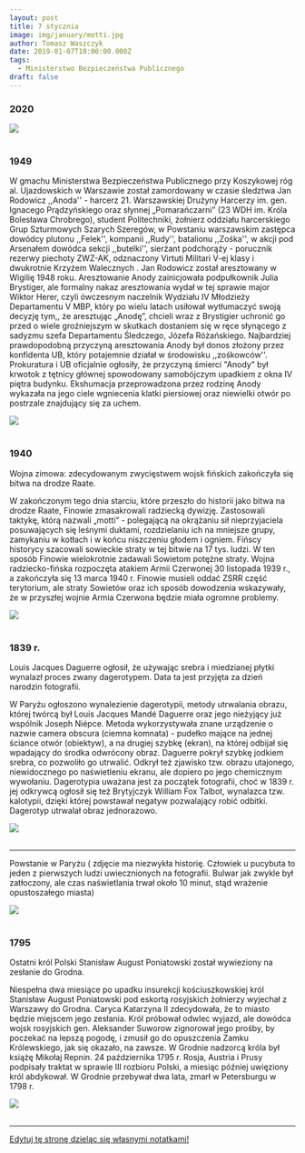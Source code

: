 ```yaml
---
layout: post
title: 7 stycznia
image: img/january/motti.jpg
author: Tomasz Waszczyk
date: 2019-01-07T10:00:00.000Z
tags:
  - Ministerstwo Bezpieczeństwa Publicznego
draft: false  
---
```


### 2020

<img src="./img/january/inflacja-2019.png"/><br><br>

### 1949

W gmachu Ministerstwa Bezpieczeństwa Publicznego przy Koszykowej róg al. Ujazdowskich w Warszawie został zamordowany w czasie śledztwa Jan Rodowicz ,,Anoda'' - harcerz 21. Warszawskiej Drużyny Harcerzy im. gen. Ignacego Prądzyńskiego oraz słynnej „Pomarańczarni” (23 WDH im. Króla Bolesława Chrobrego), student Politechniki, żołnierz oddziału harcerskiego Grup Szturmowych Szarych Szeregów, w Powstaniu warszawskim zastępca dowódcy plutonu ,,Felek'', kompanii ,,Rudy'', batalionu ,,Zośka'', w akcji pod Arsenałem dowódca sekcji ,,butelki'', sierżant podchorąży - porucznik rezerwy piechoty ZWZ-AK, odznaczony Virtuti Militari V-ej klasy i dwukrotnie Krzyżem Walecznych . Jan Rodowicz został aresztowany w Wigilię 1948 roku. Aresztowanie Anody zainicjowała podpułkownik Julia Brystiger, ale formalny nakaz aresztowania wydał w tej sprawie major Wiktor Herer, czyli ówczesnym naczelnik Wydziału IV Młodzieży Departamentu V MBP, który po wielu latach usiłował wytłumaczyć swoją decyzję tym,, że aresztując „Anodę”, chcieli wraz z Brystigier uchronić go przed o wiele groźniejszym w skutkach dostaniem się w ręce słynącego z sadyzmu szefa Departamentu Śledczego, Józefa Różańskiego.
Najbardziej prawdopodobną przyczyną aresztowania Anody był donos złożony przez konfidenta UB, który potajemnie działał w środowisku ,,zośkowców''. Prokuratura i UB oficjalnie ogłosiły, że przyczyną śmierci "Anody" był krwotok z tętnicy głównej spowodowany samobójczym upadkiem z okna IV piętra budynku. Ekshumacja przeprowadzona przez rodzinę Anody wykazała na jego ciele wgniecenia klatki piersiowej oraz niewielki otwór po postrzale znajdujący się za uchem.

<img src="./img/january/anoda.jpg"/><br><br>

### 1940

Wojna zimowa: zdecydowanym zwycięstwem wojsk fińskich zakończyła się bitwa na drodze Raate.

W zakończonym tego dnia starciu, które przeszło do historii jako bitwa na drodze Raate, Finowie zmasakrowali radziecką dywizję. Zastosowali taktykę, którą nazwali „motti” - polegającą na okrążaniu sił nieprzyjaciela posuwających się leśnymi duktami, rozdzielaniu ich na mniejsze grupy, zamykaniu w kotłach i w końcu niszczeniu głodem i ogniem. Fińscy historycy szacowali sowieckie straty w tej bitwie na 17 tys. ludzi. W ten sposób Finowie wielokrotnie zadawali Sowietom potężne straty. Wojna radziecko-fińska rozpoczęta atakiem Armii Czerwonej 30 listopada 1939 r., a zakończyła się 13 marca 1940 r. Finowie musieli oddać ZSRR część terytorium, ale straty Sowietów oraz ich sposób dowodzenia wskazywały, że w przyszłej wojnie Armia Czerwona będzie miała ogromne problemy.

<img src="./img/january/motti.jpg"/><br><br>

### 1839 r.

Louis Jacques Daguerre ogłosił, że używając srebra i miedzianej płytki wynalazł proces zwany dagerotypem. Data ta jest przyjęta za dzień narodzin fotografii.

W Paryżu ogłoszono wynalezienie dagerotypii, metody utrwalania obrazu, której twórcą był Louis Jacques Mandé Daguerre oraz jego nieżyjący już wspólnik Joseph Niépce. Metoda wykorzystywała znane urządzenie o nazwie camera obscura (ciemna komnata) - pudełko mające na jednej ściance otwór (obiektyw), a na drugiej szybkę (ekran), na której odbijał się wpadający do środka odwrócony obraz. Daguerre pokrył szybkę jodkiem srebra, co pozwoliło go utrwalić. Odkrył też zjawisko tzw. obrazu utajonego, niewidocznego po naświetleniu ekranu, ale dopiero po jego chemicznym wywołaniu. Dagerotypia uważana jest za początek fotografii, choć w 1839 r. jej odkrywcą ogłosił się też Brytyjczyk William Fox Talbot, wynalazca tzw. kalotypii, dzięki której powstawał negatyw pozwalający robić odbitki. Dagerotyp utrwalał obraz jednorazowo.

<img src="./img/january/dagerotyp.jpg"/><br><br>

---

Powstanie w Paryżu ( zdjęcie ma niezwykła historię. Człowiek u pucybuta to jeden z pierwszych ludzi uwiecznionych na fotografii. Bulwar jak zwykle był zatłoczony, ale czas naświetlania trwał około 10 minut, stąd wrażenie opustoszałego miasta)

<img src="./img/january/francja.jpg"/><br><br>

### 1795

Ostatni król Polski Stanisław August Poniatowski został wywieziony na zesłanie do Grodna.

Niespełna dwa miesiące po upadku insurekcji kościuszkowskiej król Stanisław August Poniatowski pod eskortą rosyjskich żołnierzy wyjechał z Warszawy do Grodna. Caryca Katarzyna II zdecydowała, że to miasto będzie miejscem jego zesłania. Król próbował odwlec wyjazd, ale dowódca wojsk rosyjskich gen. Aleksander Suworow zignorował jego prośby, by poczekać na lepszą pogodę, i zmusił go do opuszczenia Zamku Królewskiego, jak się okazało, na zawsze. W Grodnie nadzorcą króla był książę Mikołaj Repnin. 24 października 1795 r. Rosja, Austria i Prusy podpisały traktat w sprawie III rozbioru Polski, a miesiąc później uwięziony król abdykował. W Grodnie przebywał dwa lata, zmarł w Petersburgu w 1798 r.

<img src="./img/january/poniatowski.jpg"/><br><br>

---

<a href="https://github.com/TomaszWaszczyk/historia.waszczyk.com/edit/master/src/content/january-7.md" target="_blank">Edytuj tę stronę dzieląc się własnymi notatkami!</a>
